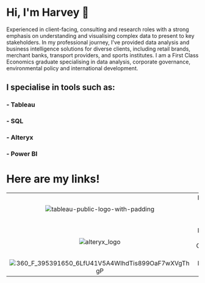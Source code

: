# Hi, I'm Harvey 👋
Experienced in client-facing, consulting and research roles with a strong emphasis on understanding and visualising complex data to present to key stakeholders. In my professional journey, I've provided data analysis and business intelligence solutions for diverse clients, including retail brands, merchant banks, transport providers, and sports institutes. I am a First Class Economics graduate specialising in data analysis, corporate governance, environmental policy and international development.

## I specialise in tools such as: 
### - Tableau
### - SQL
### - Alteryx
### - Power BI




# Here are my links!
| | | |
| :-: | :-: | :-: |
| ![tableau-public-logo-with-padding](https://github.com/harveyjoyce/harveyjoyce/assets/158076969/c00dbc47-499a-4f7a-b66a-22204da4ef53) | Here is my Tableau Public Portfolio! | https://public.tableau.com/app/profile/harvey.joyce/vizzes |
| ![alteryx_logo](https://github.com/harveyjoyce/harveyjoyce/assets/158076969/463f8338-7411-43f5-9af7-03366654ad94) | Here is my Alteryx Community Profile! | https://community.alteryx.com/t5/user/viewprofilepage/user-id/521074 |
| ![360_F_395391650_6LfU41V5A4WIhdTis899OaF7wXVgThgP](https://github.com/harveyjoyce/harveyjoyce/assets/158076969/17a9c6f3-5453-4bc6-81c9-9ddfb9c5586c) | Here is my LinkedIn! | https://www.linkedin.com/in/harvey-joyce-43a2b0201/ |



<!---
harveyjoyce/harveyjoyce is a ✨ special ✨ repository because its `README.md` (this file) appears on your GitHub profile.
You can click the Preview link to take a look at your changes.
--->
